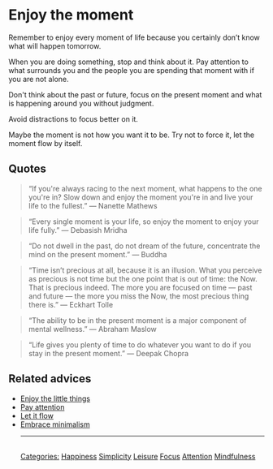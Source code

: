 # Enjoy the moment

Remember to enjoy every moment of life because you certainly don’t know what will happen tomorrow.

When you are doing something, stop and think about it. Pay attention to what surrounds you and the people you are spending that moment with if you are not alone.

Don't think about the past or future, focus on the present moment and what is happening around you without judgment.

Avoid distractions to focus better on it.

Maybe the moment is not how you want it to be. Try not to force it, let the moment flow by itself.

## Quotes

> “If you're always racing to the next moment, what happens to the one you're in? Slow down and enjoy the moment you're in and live your life to the fullest.” ― Nanette Mathews

> “Every single moment is your life, so enjoy the moment to enjoy your life fully.” ― Debasish Mridha

> “Do not dwell in the past, do not dream of the future, concentrate the mind on the present moment.” — Buddha

> “Time isn’t precious at all, because it is an illusion. What you perceive as precious is not time but the one point that is out of time: the Now. That is precious indeed. The more you are focused on time — past and future — the more you miss the Now, the most precious thing there is.” ― Eckhart Tolle

> “The ability to be in the present moment is a major component of mental wellness.” — Abraham Maslow

> “Life gives you plenty of time to do whatever you want to do if you stay in the present moment.” — Deepak Chopra

## Related advices

- [Enjoy the little things](../Enjoy%20the%20little%20things/index.md)
- [Pay attention](../Pay%20attention/index.md)
- [Let it flow](../Let%20it%20flow/index.md)
- [Embrace minimalism](../Embrace%20minimalism/index.md)<hr/><br/>[Categories:](../Categories/index.md) [Happiness](../Categories/Happiness.md) [Simplicity](../Categories/Simplicity.md) [Leisure](../Categories/Leisure.md) [Focus](../Categories/Focus.md) [Attention](../Categories/Attention.md) [Mindfulness](../Categories/Mindfulness.md)